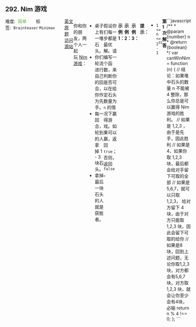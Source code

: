 <div style="font-size: 20px; margin-bottom: 15px; font-weight: bold;">292. Nim 游戏</div>
<div style="display: flex; font-size: 14px; justify-content: space-between;"><div><span style="margin-right: 30px;">难度:&nbsp;&nbsp;<label style="color: rgb(90, 183, 38);">简单</label></span><span style="margin-right: 30px;">标签:&nbsp;&nbsp;<code>Brainteaser</code>&nbsp;<code>Minimax</code></span></div><div><span style="margin-right: 15px;"><a href="https://leetcode.com/problems/nim-game/">英文原题</a></span><span><a href="https://leetcode-cn.com/problems/nim-game/">访问源站</a></span></div>
<hr style="height: 1px; margin: 1em 0px;" />
<p>你和你的朋友，两个人一起玩 <a href="https://baike.baidu.com/item/Nim游戏/6737105" target="_blank">Nim 游戏</a>：</p>

<ul>
	<li>桌子上有一堆石头。</li>
	<li>你们轮流进行自己的回合，你作为先手。</li>
	<li>每一回合，轮到的人拿掉 1 - 3 块石头。</li>
	<li>拿掉最后一块石头的人就是获胜者。</li>
</ul>

<p>假设你们每一步都是最优解。请编写一个函数，来判断你是否可以在给定石头数量为 <code>n</code> 的情况下赢得游戏。如果可以赢，返回 <code>true</code>；否则，返回 <code>false</code> 。</p>

<p> </p>

<p><strong>示例 1：</strong></p>

<pre>
<strong>输入：</strong><code>n = 4</code>
<strong>输出：</strong>false 
<strong>解释：</strong>如果堆中有 4 块石头，那么你永远不会赢得比赛；
     因为无论你拿走 1 块、2 块 还是 3 块石头，最后一块石头总是会被你的朋友拿走。
</pre>

<p><strong>示例 2：</strong></p>

<pre>
<strong>输入：</strong>n = 1
<strong>输出：</strong>true
</pre>

<p><strong>示例 3：</strong></p>

<pre>
<strong>输入：</strong>n = 2
<strong>输出：</strong>true
</pre>

<p> </p>

<p><strong>提示：</strong></p>

<ul>
	<li><code>1 <= n <= 2<sup>31</sup> - 1</code></li>
</ul>

<hr style="height: 1px; margin: 1em 0px;" />
<strong>第1次解答</strong>
```javascript
/**
 * @param {number} n
 * @return {boolean}
 */
var canWinNim = function (n) {
  // 结论：如果堆中石头的数量 n 不能被 4 整除，那么你总是可以赢得 Nim 游戏的胜利。
  // 如果是 1,2,3 ，由于是先手，因此胜利
  // 如果是 4，如果你取 1,2,3 块，最后都会给对手留下可取的全部
  // 如果是5,6,7，就可以只取1,2,3， 给对方留下 4 块，由于对方只能取 1,2,3 块，因此会留下可取的给你
  // 如果是8块，回到上述问题，无论你取1,2,3 块，对方都会有5,6,7 块，对方取1,2,3 块，就会让你至少会有4块，必输
  return n % 4 !== 0;
};
```